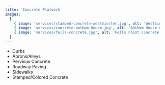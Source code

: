 ```yaml
---
title: 'Concrete Flatwork'
images:
  [
    { image: 'services/stamped-concrete-westminster.jpg', alt: 'Westminster stamped concrete' },
    { image: 'services/concrete-anthem-house.jpg', alt: 'Anthem House concrete' },
    { image: 'services/fells-concrete.jpg', alt: 'Fells Point concrete' },
  ]
---
```


- Curbs
- Aprons/Alleys
- Pervious Concrete
- Roadway Paving
- Sidewalks
- Stamped/Colored Concrete
